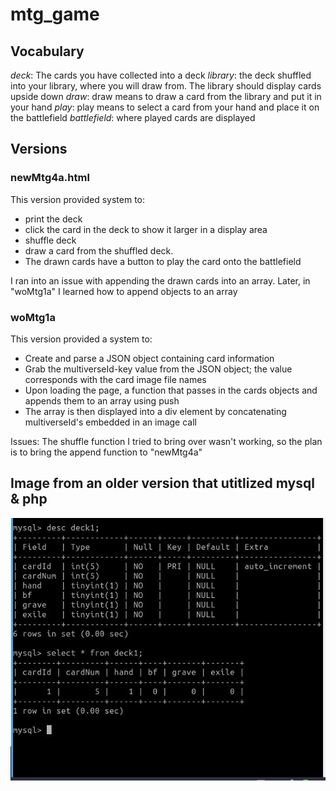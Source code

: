 # mtg_game

## Vocabulary
*deck*: The cards you have collected into a deck
*library*: the deck shuffled into your library, where you will draw from. The library should display cards upside down
*draw*: draw means to draw a card from the library and put it in your hand
*play*: play means to select a card from your hand and place it on the battlefield
*battlefield*: where played cards are displayed



## Versions

### newMtg4a.html
This version provided system to:
* print the deck
* click the card in the deck to show it larger in a display area
* shuffle deck
* draw a card from the shuffled deck.
* The drawn cards have a button to play the card onto the battlefield

I ran into an issue with appending the drawn cards into an array. Later, in "woMtg1a" I learned how to append objects to an array

### woMtg1a
This version provided a system to:
* Create and parse a JSON object containing card information
* Grab the multiverseId-key value from the JSON object; the value corresponds with the card image file names
* Upon loading the page, a function that passes in the cards objects and appends them to an array using push
* The array is then displayed into a div element by concatenating multiverseId's embedded in an image call

Issues: The shuffle function I tried to bring over wasn't working, so the plan is to bring the append function to "newMtg4a"

## Image from an older version that utitlized mysql & php
![alt text](mtgDB.JPG "Description")
